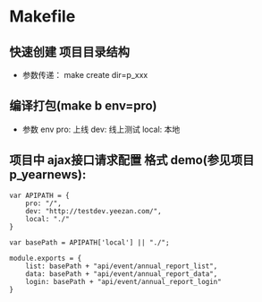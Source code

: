 # Makefile 

## 快速创建 项目目录结构
- 参数传递： make create dir=p_xxx

##  编译打包(make b env=pro)
- 参数 env
	pro: 上线
	dev: 线上测试
    local: 本地


## 项目中 ajax接口请求配置 格式 demo(参见项目p_yearnews):
```
var APIPATH = {
	pro: "/",
	dev: "http://testdev.yeezan.com/",
	local: "./"
}

var basePath = APIPATH['local'] || "./";

module.exports = {
	list: basePath + "api/event/annual_report_list",
	data: basePath + "api/event/annual_report_data",
	login: basePath + "api/event/annual_report_login"
}
```